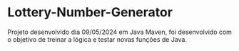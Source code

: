 # Lottery-Number-Generator
Projeto desenvolvido dia 09/05/2024 em Java Maven, foi desenvolvido com o objetivo de treinar a lógica e testar novas funções de Java.
